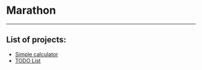 # Marathon
---
## List of projects: 
* [Simple calculator](https://github.com/Nardosha/Marathon/blob/Calc/Calculator/index.js)
* [TODO List](https://github.com/Nardosha/Marathon/blob/master/TODO/index.js)
